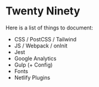 # Twenty Ninety

Here is a list of things to document:

- CSS / PostCSS / Tailwind
- JS / Webpack / onInit
- Jest
- Google Analytics
- Gulp (+ Config)
- Fonts
- Netlify Plugins
